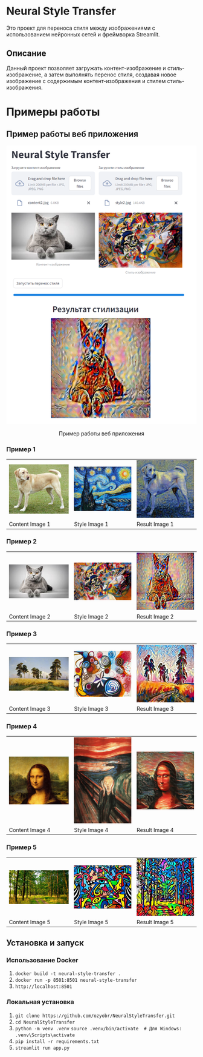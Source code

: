 # Neural Style Transfer

Это проект для переноса стиля между изображениями с использованием нейронных сетей и фреймворка Streamlit.

## Описание

Данный проект позволяет загружать контент-изображение и стиль-изображение, а затем выполнять перенос стиля, создавая новое изображение с содержимым контент-изображения и стилем стиль-изображения.

# Примеры работы

## Пример работы веб приложения

<p align="center">
  <img src="data/ex.png" alt="Пример работы веб приложения" width="600"/>
</p>
<p align="center">Пример работы веб приложения</p>


### Пример 1

<table>
  <tr>
    <td><img src="data/content_images/content1.jpg" alt="Content Image 1" width="300"/></td>
    <td><img src="data/style_images/style1.jpg" alt="Style Image 1" width="300"/></td>
    <td><img src="data/result1.jpg" alt="Result Image 1" width="300"/></td>
  </tr>
  <tr>
    <td>Content Image 1</td>
    <td>Style Image 1</td>
    <td>Result Image 1</td>
  </tr>
</table>

### Пример 2

<table>
  <tr>
    <td><img src="data/content_images/content2.jpg" alt="Content Image 2" width="300"/></td>
    <td><img src="data/style_images/style2.jpg" alt="Style Image 2" width="300"/></td>
    <td><img src="data/result2.jpg" alt="Result Image 2" width="300"/></td>
  </tr>
  <tr>
    <td>Content Image 2</td>
    <td>Style Image 2</td>
    <td>Result Image 2</td>
  </tr>
</table>

### Пример 3

<table>
  <tr>
    <td><img src="data/content_images/content3.jpg" alt="Content Image 3" width="300"/></td>
    <td><img src="data/style_images/style3.jpg" alt="Style Image 3" width="300"/></td>
    <td><img src="data/result3.jpg" alt="Result Image 3" width="300"/></td>
  </tr>
  <tr>
    <td>Content Image 3</td>
    <td>Style Image 3</td>
    <td>Result Image 3</td>
  </tr>
</table>

### Пример 4

<table>
  <tr>
    <td><img src="data/content_images/content4.jpg" alt="Content Image 4" width="300"/></td>
    <td><img src="data/style_images/style4.jpg" alt="Style Image 4" width="300"/></td>
    <td><img src="data/result4.jpg" alt="Result Image 4" width="300"/></td>
  </tr>
  <tr>
    <td>Content Image 4</td>
    <td>Style Image 4</td>
    <td>Result Image 4</td>
  </tr>
</table>

### Пример 5

<table>
  <tr>
    <td><img src="data/content_images/content5.jpg" alt="Content Image 5" width="300"/></td>
    <td><img src="data/style_images/style5.jpg" alt="Style Image 5" width="300"/></td>
    <td><img src="data/result5.jpg" alt="Result Image 5" width="300"/></td>
  </tr>
  <tr>
    <td>Content Image 5</td>
    <td>Style Image 5</td>
    <td>Result Image 5</td>
  </tr>
</table>


## Установка и запуск

### Использование Docker

1. ```docker build -t neural-style-transfer .```
2. ```docker run -p 8501:8501 neural-style-transfer```
3. ```http://localhost:8501```

### Локальная установка

1. ```git clone https://github.com/ozyobr/NeuralStyleTransfer.git```
2. ```cd NeuralStyleTransfer```
3. ```python -m venv .venv```
   ```source .venv/bin/activate  # Для Windows: .venv\Scripts\activate```
4. ```pip install -r requirements.txt```
5. ```streamlit run app.py```
